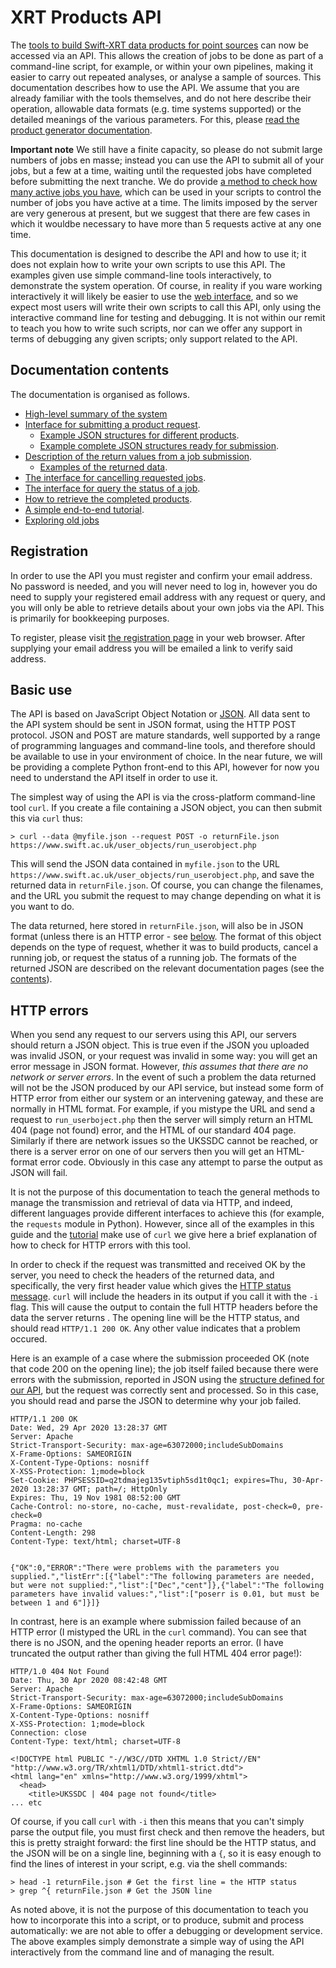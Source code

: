 # XRT Products API

The [tools to build Swift-XRT data products for point sources](https://www.swift.ac.uk/user_objects) can now be accessed via an API. This allows the creation of jobs to be done as part of a command-line script, for example, or within your own pipelines, making it easier to carry out repeated analyses, or analyse a sample of sources. This documentation describes how to use the API. We assume that you are already familiar with the tools themselves, and do not here describe their operation, allowable data formats (e.g. time systems supported) or the detailed meanings of the various parameters. For this, please [read the product generator documentation](https://www.swift.ac.uk/user_objects/docs.php).

**Important note** We still have a finite capacity, so please do not submit large numbers of jobs en masse; instead you can use the API
to submit all of your jobs, but a few at a time, waiting until the requested jobs have completed before submitting the next tranche. 
We do provide [a method to check how many active jobs you have](History.md#check-how-many-active-jobs-you-have), which can
be used in your scripts to control the number of jobs you have active at a time. The limits imposed by the server are very generous
at present, but we suggest that there are few cases in which it wouldbe necessary to have more than 5 requests active at any one time.

This documentation is designed to describe the API and how to use it; it does not explain how to write your own scripts to use this API. The examples given use simple command-line tools interactively, to demonstrate the system operation. Of course, in reality if you ware working interactively it will likely be easier to use the [web interface](https://www.swift.ac.uk/user_objects), and so we expect most users will write their own scripts to call this API, only using the interactive command line for testing and debugging. It is not within our remit to teach you how to write such scripts, nor can we offer any support in terms of debugging any given scripts; only support related to the API.


## Documentation contents

The documentation is organised as follows.

 * [High-level summary of the system](README.md)
 * [Interface for submitting a product request](RequestJob.md).
   * [Example JSON structures for different products](JobRequestExamples1.md).
   * [Example complete JSON structures ready for submission](JobRequestExamples2.md).
 * [Description of the return values from a job submission](ReturnData.md).
   * [Examples of the returned data](ReturnExamples.md).
 * [The interface for cancelling requested jobs](CancelJob.md).
 * [The interface for query the status of a job](JobStatus.md).
 * [How to retrieve the completed products](RetrieveProducts.md).
 * [A simple end-to-end tutorial](tutorial.md).
 * [Exploring old jobs](History.md)
 
 
## Registration

In order to use the API you must register and confirm your email address. No password is needed, and you will never need to log in, however you do need to supply your registered email address with any request or query, and you will only be able to retrieve details about your own jobs via the API. This is primarily for bookkeeping purposes.

To register, please visit [the registration page](https://www.swift.ac.uk/user_objects/register.php) in your web browser. After supplying your email address you will be emailed a link to verify said address.

## Basic use

The API is based on JavaScript Object Notation or [JSON](https://www.json.org). All data sent to the API system should be sent in JSON format, using the HTTP POST protocol. JSON and POST are mature standards, well supported by a range of programming languages and command-line tools, and therefore should be available to use in your environment of choice. In the near future, we will be providing a complete Python front-end to this API, however for now you need to understand the API itself in order to use it.

The simplest way of using the API is via the cross-platform command-line tool `curl`. If you create a file containing a JSON object, you can then submit this via `curl` thus:

```console
> curl --data @myfile.json --request POST -o returnFile.json https://www.swift.ac.uk/user_objects/run_userobject.php 
```

This will send the JSON data contained in `myfile.json` to the URL `https://www.swift.ac.uk/user_objects/run_userobject.php`, and save the returned data in `returnFile.json`. Of course, you can change the filenames, and the URL you submit the request to may change depending on what it is you want to do.

The data returned, here stored in `returnFile.json`, will also be in JSON format (unless there is an HTTP error - see [below](#http-errors). The format of this object depends on the type of request, whether it was to build products, cancel a running job, or request the status of a running job. The formats of the returned JSON are described on the relevant documentation pages (see the [contents](#documentation-contents)).


## HTTP errors

When you send any request to our servers using this API, our servers should return a JSON object. This is true even if the JSON you uploaded was invalid JSON, or your request was invalid in some way: you will get an error message in JSON format. However, *this assumes that there are no network or server errors*. In the event of such a problem the data returned will not be the JSON produced by our API service, but instead some form of HTTP error from either our system or an intervening gateway, and these are normally in HTML format. For example, if you mistype the URL and send a request to `run_userboject.php` then the server will simply return an HTML 404 (page not found) error, and the HTML of our standard 404 page. Similarly if there are network issues so the UKSSDC cannot be reached, or there is a server error on one of our servers then you will get an HTML-format error code. Obviously in this case any attempt to parse the output as JSON will fail.

It is not the purpose of this documentation to teach the general methods to manage the transmission and retrieval of data via HTTP, and indeed, different languages provide different interfaces to achieve this (for example, the `requests` module in Python). However, since all of the examples in this guide and the [tutorial](tutorial.md) make use of `curl` we give here a brief explanation of how to check for HTTP errors with this tool.

In order to check if the request was transmitted and received OK by the server, you need to check the headers of the returned data, and specifically, the very first header value which gives the [HTTP status message](https://www.w3schools.com/tags/ref_httpmessages.asp).
`curl` will include the headers in its output if you call it with the `-i` flag. This will cause the output to contain the full HTTP headers before the data the server returns . The opening line will be the HTTP status, and should read `HTTP/1.1 200 OK`. Any other value indicates that a problem occured. 

Here is an example of a case where the submission proceeded OK (note that code 200 on the opening line); the job itself failed because there were errors with the submission, reported in JSON using the [structure defined for our API](ReturnData.md), but the request was correctly sent and processed. So in this case, you should read and parse the JSON to determine why your job failed.

```
HTTP/1.1 200 OK
Date: Wed, 29 Apr 2020 13:28:37 GMT
Server: Apache
Strict-Transport-Security: max-age=63072000;includeSubDomains
X-Frame-Options: SAMEORIGIN
X-Content-Type-Options: nosniff
X-XSS-Protection: 1;mode=block
Set-Cookie: PHPSESSID=q2tdmajeg135vtiph5sd1t0qc1; expires=Thu, 30-Apr-2020 13:28:37 GMT; path=/; HttpOnly
Expires: Thu, 19 Nov 1981 08:52:00 GMT
Cache-Control: no-store, no-cache, must-revalidate, post-check=0, pre-check=0
Pragma: no-cache
Content-Length: 298
Content-Type: text/html; charset=UTF-8


{"OK":0,"ERROR":"There were problems with the parameters you supplied.","listErr":[{"label":"The following parameters are needed, but were not supplied:","list":["Dec","cent"]},{"label":"The following parameters have invalid values:","list":["poserr is 0.01, but must be between 1 and 6"]}]}
```

In contrast, here is an example where submission failed because of an HTTP error (I mistyped the URL in the `curl` command). You can see that there is no JSON, and the opening header reports an error. (I have truncated the output rather than giving the full HTML 404 error page!):

```
HTTP/1.0 404 Not Found
Date: Thu, 30 Apr 2020 08:42:48 GMT
Server: Apache
Strict-Transport-Security: max-age=63072000;includeSubDomains
X-Frame-Options: SAMEORIGIN
X-Content-Type-Options: nosniff
X-XSS-Protection: 1;mode=block
Connection: close
Content-Type: text/html; charset=UTF-8

<!DOCTYPE html PUBLIC "-//W3C//DTD XHTML 1.0 Strict//EN" "http://www.w3.org/TR/xhtml1/DTD/xhtml1-strict.dtd">
<html lang="en" xmlns="http://www.w3.org/1999/xhtml">
  <head>
    <title>UKSSDC | 404 page not found</title>
... etc
```

Of course, if you call `curl` with `-i` then this means that you can't simply parse the output file, you must first check and then remove the headers, but this is pretty straight forward: the first line should be the HTTP status, and the JSON will be on a single line, beginning with a `{`, so it is easy enough to find the lines of interest in your script, e.g. via the shell commands:

```
> head -1 returnFile.json # Get the first line = the HTTP status
> grep ^{ returnFile.json # Get the JSON line
```

As noted above, it is not the purpose of this documentation to teach you how to incorporate this into a script, or to produce, submit and process automatically: we are not able to offer a debugging or development service. The above examples simply demonstrate a simple way of using the API interactively from the command line and of managing the result.

